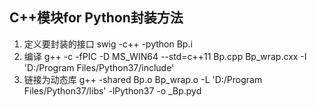 
## C++模块for Python封装方法
1. 定义要封装的接口
swig -c++ -python Bp.i
2. 编译
g++ -c -fPIC -D MS_WIN64 --std=c++11 Bp.cpp Bp_wrap.cxx -I 'D:/Program Files/Python37/include'
3. 链接为动态库
g++ -shared Bp.o Bp_wrap.o -L 'D:/Program Files/Python37/libs' -lPython37 -o _Bp.pyd
